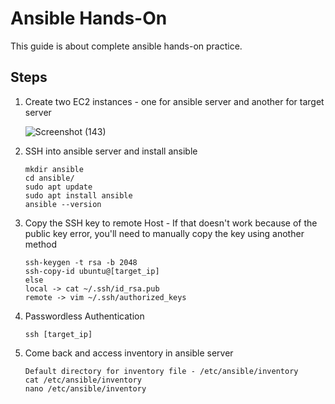 # Ansible Hands-On
  This guide is about complete ansible hands-on practice.

## Steps 

 1. Create two EC2 instances - one for ansible server and another for target server
    
    ![Screenshot (143)](https://github.com/user-attachments/assets/7961e71e-e2f8-4499-a956-5981e0788633)

 2. SSH into ansible server and install ansible
    ```
    mkdir ansible
    cd ansible/
    sudo apt update
    sudo apt install ansible
    ansible --version
 3. Copy the SSH key to remote Host - If that doesn't work because of the public key error, you'll need to manually copy the key using another method
    ```
    ssh-keygen -t rsa -b 2048
    ssh-copy-id ubuntu@[target_ip]
    else
    local -> cat ~/.ssh/id_rsa.pub
    remote -> vim ~/.ssh/authorized_keys
 5. Passwordless Authentication
    ```
    ssh [target_ip]
 6. Come back and access inventory in ansible server
    ```
    Default directory for inventory file - /etc/ansible/inventory      
    cat /etc/ansible/inventory
    nano /etc/ansible/inventory

    
    
       
